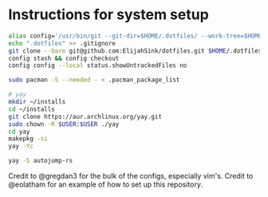 # Instructions for system setup
```bash
alias config='/usr/bin/git --git-dir=$HOME/.dotfiles/ --work-tree=$HOME'
echo ".dotfiles" >> .gitignore
git clone --bare git@github.com:ElijahSink/dotfiles.git $HOME/.dotfiles
config stash && config checkout
config config --local status.showUntrackedFiles no

sudo pacman -S --needed - < .pacman_package_list

# yay
mkdir ~/installs
cd ~/installs
git clone https://aur.archlinux.org/yay.git
sudo chown -R $USER:$USER ./yay
cd yay
makepkg -si
yay -Yc

yay -S autojump-rs
```
Credit to @gregdan3 for the bulk of the configs, especially vim's. Credit to
@eolatham for an example of how to set up this repository.
